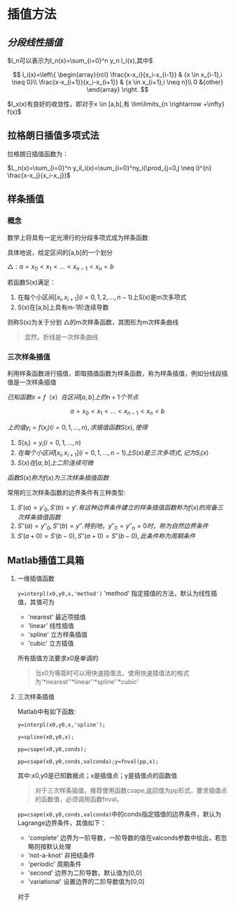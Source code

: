 # 插值方法

## _分段线性插值_

$I_n可以表示为I_n(x)=\sum_{i=0}^n y_n l_i(x),其中$

$$
l_i(x)=\left\{
\begin{array}{rcl}
\frac{x-x_i}{x_i-x_{i-1}}             & {x \in x_{i-1},i \neq 0}\\
\frac{x-x_{i+1}}{x_i-x_{i+1}}      & {x \in x_{i+1},i \neq n}\\
0       &{other}
\end{array} \right.
$$

$I_x(x)有良好的收敛性，即对于x \in [a,b],有 \lim\limits_{n \rightarrow +\infty} f(x)$

## 拉格朗日插值多项式法

拉格朗日插值函数为：

$L_n(x)=\sum_{i=0}^n y_il_i(x)=\sum_{i=0}^ny_i(\prod_{j=0,j \neq i}^{n} \frac{x-x_j}{x_i-x_j})$

## 样条插值

### 概念

数学上将具有一定光滑行的分段多项式成为样条函数

具体地说，给定区间的[a,b]的一个划分

$\triangle:a=x_0<x_1< \dots <x_{n-1}<x_n=b$

若函数S(x)满足：

1. 在每个小区间$[x_i,x_{i+1}](i=0,1,2,\dots,n-1)$上S(x)是m次多项式
2. S(x)在[a,b]上具有m-1阶连续导数

则称S(x)为关于分划 $\triangle$的m次样条函数，其图形为m次样条曲线

> 显然，折线是一次样条曲线

### 三次样条插值

利用样条函数进行插值，即取插值函数为样条函数，称为样条插值，例如分线段插值是一次样条插值

$已知函数x=f（x）在区间[a,b]上的n+1个节点$

$$
a=x_0<x_1<\dots<x_{n-1}<x_n<b
$$

$上的值y_i=f(x_i)(i=0,1,\dots,n),求插值函数S(x),使得$

1. $S(x_i)=y_i(i=0,1,\dots,n)$
2. $在每个小区间[x_i,x_{i+1}](i=0,1,\dots,n-1)上S(x)是三次多项式,记为S_i(x)$
3. $S(x)在[a,b]上二阶连续可微$

$函数S(x)称为f(x)为三次样条插值函数$

常用的三次样条函数的边界条件有三种类型:

1. $S'(a)=y'_0,S'(b)=y'.有这种边界条件建立的样条插值函数称为f(x)的完备三次样条插值函数$
2. $S''(a)=y''_0,S''(b)=y''.特别地，y''_0=y''_n=0时，称为自然边界条件$
3. $S'(a+0)=S'(b-0),S''(a+0)=S''(b-0),此条件称为周期条件$

## Matlab插值工具箱

1. 一维插值函数

   `y=interpl(x0,y0,x,'method')`
   'method' 指定插值的方法，默认为线性插值，其值可为

   - 'nearest' 最近项插值
   - 'linear' 线性插值
   - 'spline' 立方样条插值
   - 'cubic' 立方插值

   所有插值方法要求x0是单调的

   > 当x0为等距时可以用快速插值法，使用快速插值法的格式为'\*nearest''\*linear''\*spline''\*cubic'
   >
2. 三次样条插值

   Matlab中有如下函数:

   `y=interpl(x0,y0,x,'spline');`

   `y=spline(x0,y0,x);`

   `pp=csape(x0,y0,conds);`

   `pp=csape(x0,y0,conds,valconda);y=fnval(pp,x);`

   其中:x0,y0是已知数据点；x是插值点；y是插值点的函数值

   > 对于三次样条插值，推荐使用函数csape,返回值为pp形式，要求插值点的函数值，必须调用函数fnval。
   >

   `pp=csape(x0,y0,conds,valconda)`中的conds指定插值的边界条件，默认为Lagrange边界条件，其值如下：

   - 'complete' 边界为一阶导数，一阶导数的值在valconds参数中给出，若忽略则按默认处理
   - 'not-a-knot' 非扭结条件
   - 'periodic'  周期条件
   - 'second'  边界为二阶导数，默认值为[0,0]
   - 'variational' 设置边界的二阶导数值为[0,0]

   对于
